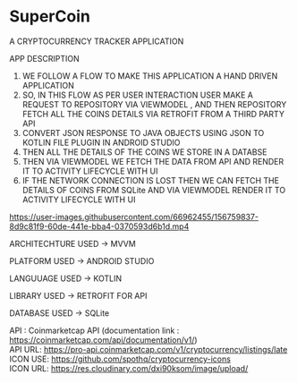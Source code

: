 # SuperCoin
A CRYPTOCURRENCY TRACKER APPLICATION

APP DESCRIPTION
1. WE FOLLOW A FLOW TO MAKE THIS APPLICATION A HAND DRIVEN APPLICATION 
2. SO, IN THIS FLOW AS PER USER INTERACTION USER MAKE A REQUEST TO REPOSITORY VIA VIEWMODEL , AND THEN REPOSITORY FETCH ALL THE COINS DETAILS VIA RETROFIT FROM A THIRD PARTY API 
3. CONVERT JSON RESPONSE TO JAVA OBJECTS USING JSON TO KOTLIN FILE PLUGIN IN ANDROID STUDIO
4. THEN ALL THE DETAILS OF THE COINS WE STORE IN A DATABSE 
5. THEN VIA VIEWMODEL WE FETCH THE DATA FROM API AND RENDER IT TO ACTIVITY LIFECYCLE WITH UI
6. IF THE NETWORK CONNECTION IS LOST THEN WE CAN FETCH THE DETAILS OF COINS FROM SQLite AND VIA VIEWMODEL RENDER IT TO ACTIVITY LIFECYCLE WITH UI

https://user-images.githubusercontent.com/66962455/156759837-8d9c81f9-60de-441e-bba4-0370593d6b1d.mp4

ARCHITECHTURE USED -> MVVM

PLATFORM USED -> ANDROID STUDIO 

LANGUUAGE USED -> KOTLIN 

LIBRARY USED -> RETROFIT FOR API 

DATABASE USED -> SQLite 

API : Coinmarketcap API (documentation link : https://coinmarketcap.com/api/documentation/v1/)  
API URL: https://pro-api.coinmarketcap.com/v1/cryptocurrency/listings/late  
ICON USE: https://github.com/spothq/cryptocurrency-icons  
ICON URL: https://res.cloudinary.com/dxi90ksom/image/upload/  

